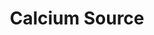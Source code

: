 ---
ee_id: '4230'
site: '1'
type: '2'
long_id: 2014-035 Calcium Source
url: 2014-035-calcium-source
title: Calcium Source
year: '2014'
medium: Foam pool noodles, Fiber One 36 packs, Apple iPhone 5 case, Apple iPhone 5
  band, tailored Aeropostale sweatpant leg
commission:
dims: 140 cm x variable width x variable depth
pitch:
ps:
live_url:
related:
youtube:
imgs: calcium-source-2014-035-full-Heart-01-database-SM.jpg
subheading:
display_year: '2014'
download:
add_credit:
add_credits:
related_code:
layout: things-i-made
---